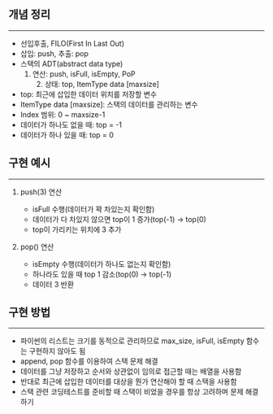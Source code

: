 <h2 id="개념-정리">개념 정리</h2>
<hr />
<ul>
<li>선입후출, FILO(First In Last Out)</li>
<li>삽입: push, 추출: pop</li>
<li>스택의 ADT(abstract data type)<ol>
<li>연산: push, isFull, isEmpty, PoP<ol start="2">
<li>상태: top, ItemType data [maxsize]</li>
</ol>
</li>
</ol>
</li>
<li>top: 최근에 삽입한 데이터 위치를 저장할 변수</li>
<li>ItemType data [maxsize]: 스택의 데이터를 관리하는 변수</li>
<li>Index 범위: 0 ~ maxsize-1</li>
<li>데이터가 하나도 없을 때: top = -1</li>
<li>데이터가 하나 있을 때: top = 0</li>
</ul>
<h2 id="구현-예시">구현 예시</h2>
<hr />
<ol>
<li><p>push(3) 연산</p>
<ul>
<li>isFull 수행(데이터가 꽉 차있는지 확인함)</li>
<li>데이터가 다 차있지 않으면 top이 1 증가(top(-1) -&gt; top(0)</li>
<li>top이 가리키는 위치에 3 추가</li>
</ul>
</li>
<li><p>pop() 연산</p>
<ul>
<li>isEmpty 수행(데이터가 하나도 없는지 확인함)</li>
<li>하나라도 있을 때 top 1 감소(top(0) -&gt; top(-1)</li>
<li>데이터 3 반환</li>
</ul>
</li>
</ol>
<h2 id="구현-방법">구현 방법</h2>
<hr />
<ul>
<li>파이썬의 리스트는 크기를 동적으로 관리하므로 max_size, isFull, isEmpty 함수는 구현하지 않아도 됨</li>
<li>append, pop 함수를 이용하여 스택 문제 해결</li>
<li>데이터를 그냥 저장하고 순서와 상관없이 임의로 접근할 때는 배열을 사용함</li>
<li>반대로 최근에 삽입한 데이터를 대상을 뭔가 연산해야 할 때 스택을 사용함</li>
<li>스택 관련 코딩테스트를 준비할 때 스택이 비었을 경우를 항상 고려하며 문제 해결하기</li>
</ul>